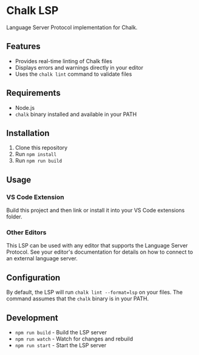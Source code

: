 # Chalk LSP

Language Server Protocol implementation for Chalk.

## Features

- Provides real-time linting of Chalk files
- Displays errors and warnings directly in your editor
- Uses the `chalk lint` command to validate files

## Requirements

- Node.js
- `chalk` binary installed and available in your PATH

## Installation

1. Clone this repository
2. Run `npm install`
3. Run `npm run build`

## Usage

### VS Code Extension

Build this project and then link or install it into your VS Code extensions folder.

### Other Editors

This LSP can be used with any editor that supports the Language Server Protocol. See your editor's documentation for details on how to connect to an external language server.

## Configuration

By default, the LSP will run `chalk lint --format=lsp` on your files. The command assumes that the `chalk` binary is in your PATH.

## Development

- `npm run build` - Build the LSP server
- `npm run watch` - Watch for changes and rebuild
- `npm run start` - Start the LSP server